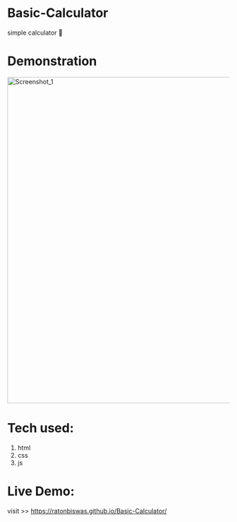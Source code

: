 # Basic-Calculator
simple calculator 🧮

# Demonstration
<img width="738" alt="Screenshot_1" src="https://user-images.githubusercontent.com/32263412/74855032-51aaac80-536a-11ea-98eb-2851ec5bf0ed.png">

# Tech used:
1. html
2. css
3. js

# Live Demo:
visit >> https://ratonbiswas.github.io/Basic-Calculator/
